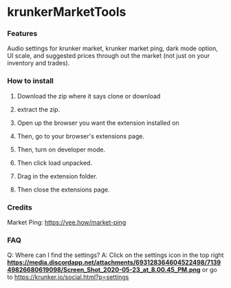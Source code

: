 # krunkerMarketTools

### Features
Audio settings for krunker market, krunker market ping, dark mode option, UI scale, and suggested prices through out the market (not just on your inventory and trades).

### How to install
1. Download the zip where it says clone or download

2. extract the zip.

3. Open up the browser you want the extension installed on

4. Then, go to your browser's extensions page.

5. Then, turn on developer mode.

6. Then click load unpacked. 

8. Drag in the extension folder.

7. Then close the extensions page.

### Credits
Market Ping: https://yee.how/market-ping

### FAQ

Q: Where can I find the settings?
A: Click on the settings icon in the top right **https://media.discordapp.net/attachments/693128364604522498/713949826680619098/Screen_Shot_2020-05-23_at_8.00.45_PM.png** or go to https://krunker.io/social.html?p=settings
